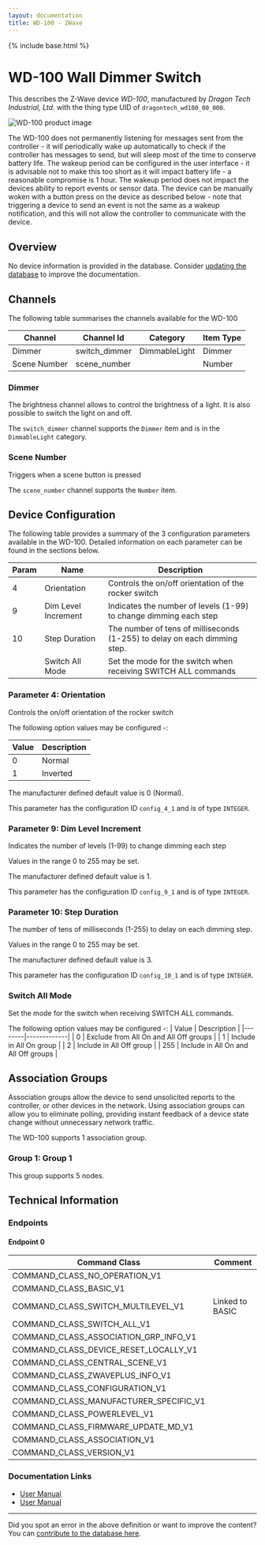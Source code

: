 ```yaml
---
layout: documentation
title: WD-100 - ZWave
---
```


{% include base.html %}

# WD-100 Wall Dimmer Switch
This describes the Z-Wave device *WD-100*, manufactured by *Dragon Tech Industrial, Ltd.* with the thing type UID of ```dragontech_wd100_00_000```.

<img src="http://www.cd-jackson.com/zwave_device_uploads/243/243_default.jpg" alt="WD-100 product image">


The WD-100 does not permanently listening for messages sent from the controller - it will periodically wake up automatically to check if the controller has messages to send, but will sleep most of the time to conserve battery life. The wakeup period can be configured in the user interface - it is advisable not to make this too short as it will impact battery life - a reasonable compromise is 1 hour. The wakeup period does not impact the devices ability to report events or sensor data. The device can be manually woken with a button press on the device as described below - note that triggering a device to send an event is not the same as a wakeup notification, and this will not allow the controller to communicate with the device.

## Overview

No device information is provided in the database. Consider [updating the database](http://www.cd-jackson.com/index.php/zwave/zwave-device-database/zwave-device-list/devicesummary/243) to improve the documentation.

## Channels

The following table summarises the channels available for the WD-100

| Channel | Channel Id | Category | Item Type |
|---------|------------|----------|-----------|
| Dimmer | switch_dimmer | DimmableLight | Dimmer | 
| Scene Number | scene_number |  | Number | 

### Dimmer

The brightness channel allows to control the brightness of a light.
            It is also possible to switch the light on and off.
        

The ```switch_dimmer``` channel supports the ```Dimmer``` item and is in the ```DimmableLight``` category.

### Scene Number

Triggers when a scene button is pressed

The ```scene_number``` channel supports the ```Number``` item.



## Device Configuration

The following table provides a summary of the 3 configuration parameters available in the WD-100.
Detailed information on each parameter can be found in the sections below.

| Param | Name  | Description |
|-------|-------|-------------|
| 4 | Orientation | Controls the on/off orientation of the rocker switch |
| 9 | Dim Level Increment | Indicates the number of levels (1-99) to change dimming each step |
| 10 | Step Duration | The number of tens of milliseconds (1-255) to delay on each dimming step. |
|  | Switch All Mode | Set the mode for the switch when receiving SWITCH ALL commands |

### Parameter 4: Orientation

Controls the on/off orientation of the rocker switch

The following option values may be configured -:

| Value  | Description |
|--------|-------------|
| 0 | Normal |
| 1 | Inverted |

The manufacturer defined default value is 0 (Normal).

This parameter has the configuration ID ```config_4_1``` and is of type ```INTEGER```.


### Parameter 9: Dim Level Increment

Indicates the number of levels (1-99) to change dimming each step

Values in the range 0 to 255 may be set.

The manufacturer defined default value is 1.

This parameter has the configuration ID ```config_9_1``` and is of type ```INTEGER```.


### Parameter 10: Step Duration

The number of tens of milliseconds (1-255) to delay on each dimming step.

Values in the range 0 to 255 may be set.

The manufacturer defined default value is 3.

This parameter has the configuration ID ```config_10_1``` and is of type ```INTEGER```.

### Switch All Mode

Set the mode for the switch when receiving SWITCH ALL commands.

The following option values may be configured -:
| Value  | Description |
|--------|-------------|
| 0 | Exclude from All On and All Off groups |
| 1 | Include in All On group |
| 2 | Include in All Off group |
| 255 | Include in All On and All Off groups |


## Association Groups

Association groups allow the device to send unsolicited reports to the controller, or other devices in the network. Using association groups can allow you to eliminate polling, providing instant feedback of a device state change without unnecessary network traffic.

The WD-100 supports 1 association group.

### Group 1: Group 1


This group supports 5 nodes.

## Technical Information

### Endpoints

#### Endpoint 0

| Command Class | Comment |
|---------------|---------|
| COMMAND_CLASS_NO_OPERATION_V1| |
| COMMAND_CLASS_BASIC_V1| |
| COMMAND_CLASS_SWITCH_MULTILEVEL_V1| Linked to BASIC|
| COMMAND_CLASS_SWITCH_ALL_V1| |
| COMMAND_CLASS_ASSOCIATION_GRP_INFO_V1| |
| COMMAND_CLASS_DEVICE_RESET_LOCALLY_V1| |
| COMMAND_CLASS_CENTRAL_SCENE_V1| |
| COMMAND_CLASS_ZWAVEPLUS_INFO_V1| |
| COMMAND_CLASS_CONFIGURATION_V1| |
| COMMAND_CLASS_MANUFACTURER_SPECIFIC_V1| |
| COMMAND_CLASS_POWERLEVEL_V1| |
| COMMAND_CLASS_FIRMWARE_UPDATE_MD_V1| |
| COMMAND_CLASS_ASSOCIATION_V1| |
| COMMAND_CLASS_VERSION_V1| |

### Documentation Links

* [User Manual](http://www.cd-jackson.com/zwave_device_uploads/243/WD100-manual.pdf)
* [User Manual](http://www.cd-jackson.com/zwave_device_uploads/243/HS-WD100-Manual-v1-1a.pdf)

---

Did you spot an error in the above definition or want to improve the content?
You can [contribute to the database here](http://www.cd-jackson.com/index.php/zwave/zwave-device-database/zwave-device-list/devicesummary/243).
